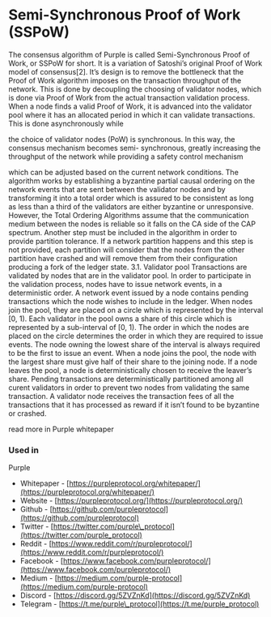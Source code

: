 # Semi-Synchronous Proof of Work \(SSPoW\)

The consensus algorithm of Purple is called Semi-Synchronous Proof of Work, or SSPoW for short. It is a variation of Satoshi’s original Proof of Work model of consensus\[2\]. It’s design is to remove the bottleneck that the Proof of Work algorithm imposes on the transaction throughput of the network. This is done by decoupling the choosing of validator nodes, which is done via Proof of Work from the actual transaction validation process. When a node finds a valid Proof of Work, it is advanced into the validator pool where it has an allocated period in which it can validate transactions. This is done asynchronously while

the choice of validator nodes \(PoW\) is synchronous. In this way, the consensus mechanism becomes semi- synchronous, greatly increasing the throughput of the network while providing a safety control mechanism

which can be adjusted based on the current network conditions. The algorithm works by establishing a byzantine partial causal ordering on the network events that are sent between the validator nodes and by transforming it into a total order which is assured to be consistent as long as less than a third of the validators are either byzantine or unresponsive. However, the Total Ordering Algorithms assume that the communication medium between the nodes is reliable so it falls on the CA side of the CAP spectrum. Another step must be included in the algorithm in order to provide partition tolerance. If a network partition happens and this step is not provided, each partition will consider that the nodes from the other partition have crashed and will remove them from their configuration producing a fork of the ledger state. 3.1. Validator pool Transactions are validated by nodes that are in the validator pool. In order to participate in the validation process, nodes have to issue network events, in a deterministic order. A network event issued by a node contains pending transactions which the node wishes to include in the ledger. When nodes join the pool, they are placed on a circle which is represented by the interval \[0, 1\). Each validator in the pool owns a share of this circle which is represented by a sub-interval of \[0, 1\). The order in which the nodes are placed on the circle determines the order in which they are required to issue events. The node owning the lowest share of the interval is always required to be the first to issue an event. When a node joins the pool, the node with the largest share must give half of their share to the joining node. If a node leaves the pool, a node is deterministically chosen to receive the leaver’s share. Pending transactions are deterministically partitioned among all curent validators in order to prevent two nodes from validating the same transaction. A validator node receives the transaction fees of all the transactions that it has processed as reward if it isn’t found to be byzantine or crashed.

read more in Purple whitepaper

### Used in

Purple

* Whitepaper - [https://purpleprotocol.org/whitepaper/](https://purpleprotocol.org/whitepaper/)
* Website - [https://purpleprotocol.org/](https://purpleprotocol.org/)
* Github - [https://github.com/purpleprotocol](https://github.com/purpleprotocol)
* Twitter - [https://twitter.com/purple\_protocol](https://twitter.com/purple_protocol)
* Reddit - [https://www.reddit.com/r/purpleprotocol/](https://www.reddit.com/r/purpleprotocol/)
* Facebook - [https://www.facebook.com/purpleprotocol/](https://www.facebook.com/purpleprotocol/)
* Medium - [https://medium.com/purple-protocol](https://medium.com/purple-protocol)
* Discord - [https://discord.gg/5ZVZnKd](https://discord.gg/5ZVZnKd)
* Telegram - [https://t.me/purple\_protocol](https://t.me/purple_protocol)





